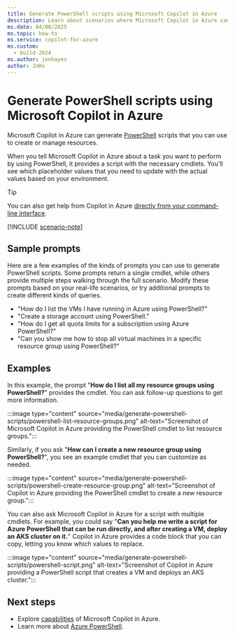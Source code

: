 ```yaml
---
title: Generate PowerShell scripts using Microsoft Copilot in Azure
description: Learn about scenarios where Microsoft Copilot in Azure can generate PowerShell scripts for you to customize and use.
ms.date: 04/08/2025
ms.topic: how-to
ms.service: copilot-for-azure
ms.custom:
  - build-2024
ms.author: jenhayes
author: JnHs
---
```


# Generate PowerShell scripts using Microsoft Copilot in Azure

Microsoft Copilot in Azure can generate [PowerShell](/powershell/azure/) scripts that you can use to create or manage resources.

When you tell Microsoft Copilot in Azure about a task you want to perform by using PowerShell, it provides a script with the necessary cmdlets. You'll see which placeholder values that you need to update with the actual values based on your environment.

> [!TIP]
> You can also get help from Copilot in Azure [directly from your command-line interface](ai-shell-overview.md).

[!INCLUDE [scenario-note](includes/scenario-note.md)]

## Sample prompts

Here are a few examples of the kinds of prompts you can use to generate PowerShell scripts. Some prompts return a single cmdlet, while others provide multiple steps walking through the full scenario. Modify these prompts based on your real-life scenarios, or try additional prompts to create different kinds of queries.

- "How do I list the VMs I have running in Azure using PowerShell?"
- "Create a storage account using PowerShell."
- "How do I get all quota limits for a subscription using Azure PowerShell?"
- "Can you show me how to stop all virtual machines in a specific resource group using PowerShell?"

## Examples

In this example, the prompt "**How do I list all my resource groups using PowerShell?**" provides the cmdlet. You can ask follow-up questions to get more information.

:::image type="content" source="media/generate-powershell-scripts/powershell-list-resource-groups.png" alt-text="Screenshot of Microsoft Copilot in Azure providing the PowerShell cmdlet to list resource groups.":::

Similarly, if you ask "**How can I create a new resource group using PowerShell?**", you see an example cmdlet that you can customize as needed.

:::image type="content" source="media/generate-powershell-scripts/powershell-create-resource-group.png" alt-text="Screenshot of Copilot in Azure providing the PowerShell cmdlet to create a new resource group.":::

You can also ask Microsoft Copilot in Azure for a script with multiple cmdlets. For example, you could say "**Can you help me write a script for Azure PowerShell that can be run directly, and after creating a VM, deploy an AKS cluster on it.**" Copilot in Azure provides a code block that you can copy, letting you know which values to replace.

:::image type="content" source="media/generate-powershell-scripts/powershell-script.png" alt-text="Screenshot of Copilot in Azure providing a PowerShell script that creates a VM and deploys an AKS cluster.":::

## Next steps

- Explore [capabilities](capabilities.md) of Microsoft Copilot in Azure.
- Learn more about [Azure PowerShell](/powershell/azure/).
